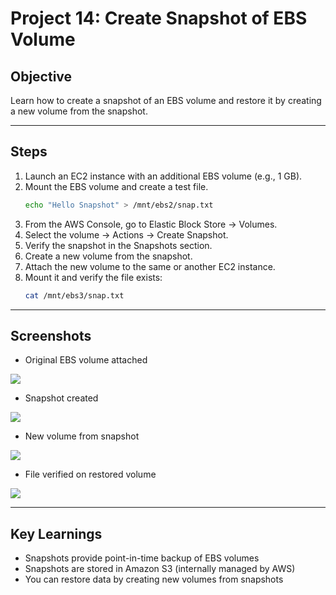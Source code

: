 # Project 14: Create Snapshot of EBS Volume

## Objective
Learn how to create a snapshot of an EBS volume and restore it by creating a new volume from the snapshot.

---

## Steps
1. Launch an EC2 instance with an additional EBS volume (e.g., 1 GB).
2. Mount the EBS volume and create a test file.
   ```bash
   echo "Hello Snapshot" > /mnt/ebs2/snap.txt
3. From the AWS Console, go to Elastic Block Store → Volumes.
4. Select the volume → Actions → Create Snapshot.
5. Verify the snapshot in the Snapshots section.
6. Create a new volume from the snapshot.
7. Attach the new volume to the same or another EC2 instance.
8. Mount it and verify the file exists:
   ```bash 
   cat /mnt/ebs3/snap.txt

---

## Screenshots
- Original EBS volume attached

![](./AWS-EC2-EBS-Snapshot/Screenshots/Original-Volume.png)

- Snapshot created

![](./AWS-EC2-EBS-Snapshot/Screenshots/Snapshot.png)

- New volume from snapshot

![](./AWS-EC2-EBS-Snapshot/Screenshots/Snapshot-volume.png)

- File verified on restored volume

![](./AWS-EC2-EBS-Snapshot/Screenshots/Verify-Snap_Volume.png)

---

## Key Learnings
- Snapshots provide point-in-time backup of EBS volumes
- Snapshots are stored in Amazon S3 (internally managed by AWS)
- You can restore data by creating new volumes from snapshots



